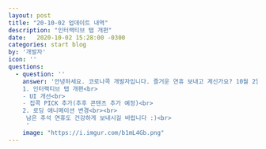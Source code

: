 ```yaml
---
layout: post
title: "20-10-02 업데이트 내역"
description: "인터랙티브 탭 개편"
date:   2020-10-02 15:28:00 -0300
categories: start blog
by: '개발자'
icon: ''
questions:
  - question: ''
    answer: '안녕하세요. 코로나콕 개발자입니다. 즐거운 연휴 보내고 계신가요? 10월 2일 코로나콕 업데이트 내용을 알려드립니다.<br><br>
    1. 인터랙티브 탭 개편<br>
    - UI 개선<br>
    - 집콕 PICK 추가(추후 콘텐츠 추가 예정)<br>
    2. 로딩 애니메이션 변경<br><br>
     남은 추석 연휴도 건강하게 보내시길 바랍니다 :)<br>
     '
    image: "https://i.imgur.com/b1mL4Gb.png"
---
```

